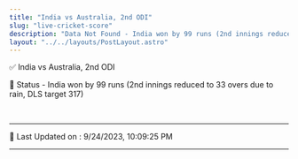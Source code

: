 ```yaml
---
title: "India vs Australia, 2nd ODI"
slug: "live-cricket-score"
description: "Data Not Found - India won by 99 runs (2nd innings reduced to 33 overs due to rain, DLS target 317)."
layout: "../../layouts/PostLayout.astro"
--- 
```


✅ India vs Australia, 2nd ODI

📑 Status - India won by 99 runs (2nd innings reduced to 33 overs due to rain, DLS target 317)

<br />

***

📝 Last Updated on : 9/24/2023, 10:09:25 PM

***

